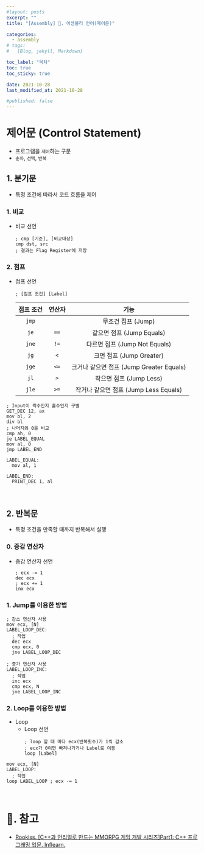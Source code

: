 ```yaml
---
#layout: posts
excerpt: ""
title: "[Assembly] 📂. 어셈블리 언어(제어문)"

categories:
  - assembly
# tags:
#   [Blog, jekyll, Markdown]

toc_label: "목차"
toc: true
toc_sticky: true

date: 2021-10-28
last_modified_at: 2021-10-28

#published: false
---
```


# 제어문 (Control Statement)
- 프로그램을 `제어`하는 구문
- `순차`, `선택`, `반복`

## 1. 분기문
- 특정 조건에 따라서 코드 흐름을 제어  

### 1. 비교
  - 비교 선언
    ```
    ; cmp [기준], [비교대상]
    cmp dst, src
    ; 결과는 Flag Register에 저장
    ``` 

### 2. 점프
  - 점프 선언
    ```
    ; [점프 조건] [Label]
    ```

    |점프 조건|연산자|기능|
    |:----:|:----:|:----:|
    |`jmp`||무조건 점프 (Jump)|
    |`je`|`==`|같으면 점프 (Jump Equals)|
    |`jne`|`!=`|다르면 점프 (Jump Not Equals)|
    |`jg`|`<`|크면 점프 (Jump Greater)|
    |`jge`|`<=`|크거나 같으면 점프 (Jump Greater Equals)|
    |`jl`|`>`|작으면 점프 (Jump Less)|
    |`jle`|`>=`|작거나 같으면 점프 (Jump Less Equals)|

```
; Input이 짝수인지 홀수인지 구별
GET_DEC 12, ax
mov bl, 2
div bl
; 나머지와 0을 비교
cmp ah, 0
je LABEL_EQUAL
mov al, 0
jmp LABEL_END

LABEL_EQUAL:
  mov al, 1

LABEL_END:
  PRINT_DEC 1, al
```

<br>

## 2. 반복문
- 특정 조건을 만족할 때까지 반복해서 실행

### 0. 증감 연산자
  - 증감 연산자 선언
    ```
    ; ecx -= 1
    dec ecx
    ; ecx += 1
    inx ecx
    ```

### 1. Jump를 이용한 방법
  ```
  ; 감소 연산자 사용
  mov ecx, [N]
  LABEL_LOOP_DEC:
    ; 작업
    dec ecx
    cmp ecx, 0
    jne LABEL_LOOP_DEC
  ```
  ```
  ; 증가 연산자 사용
  LABEL_LOOP_INC:
    ; 작업
    inc ecx
    cmp ecx, N
    jne LABEL_LOOP_INC
  ```

### 2. Loop를 이용한 방법
- Loop
  - Loop 선언
    ```
    ; loop 할 때 마다 ecx(반복횟수)가 1씩 감소
    ; ecx가 0이면 빠져나가거나 Label로 이동
    loop [Label]
    ```

```
mov ecx, [N]
LABEL_LOOP:
  ; 작업
loop LABEL_LOOP ; ecx -= 1
```

<br>

# 📑. 참고
* [Rookiss. [C++과 언리얼로 만드는 MMORPG 게임 개발 시리즈]Part1: C++ 프로그래밍 입문. Inflearn.](https://www.inflearn.com/course/%EC%96%B8%EB%A6%AC%EC%96%BC-3d-mmorpg-1/dashboard)